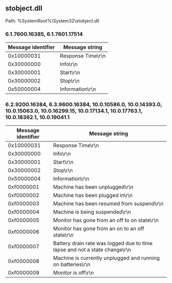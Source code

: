 ## stobject.dll

Path: %SystemRoot%\System32\stobject.dll

### 6.1.7600.16385, 6.1.7601.17514

Message identifier | Message string
--- | ---
0x10000031 | Response Time\r\n
0x30000000 | Info\r\n
0x30000001 | Start\r\n
0x30000002 | Stop\r\n
0x50000004 | Information\r\n

### 6.2.9200.16384, 6.3.9600.16384, 10.0.10586.0, 10.0.14393.0, 10.0.15063.0, 10.0.16299.15, 10.0.17134.1, 10.0.17763.1, 10.0.18362.1, 10.0.19041.1

Message identifier | Message string
--- | ---
0x10000031 | Response Time\r\n
0x30000000 | Info\r\n
0x30000001 | Start\r\n
0x30000002 | Stop\r\n
0x50000004 | Information\r\n
0xf0000001 | Machine has been unplugged\r\n
0xf0000002 | Machine has been plugged in\r\n
0xf0000003 | Machine has been resumed from suspend\r\n
0xf0000004 | Machine is being suspended\r\n
0xf0000005 | Monitor has gone from an off to on state\r\n
0xf0000006 | Monitor has gone from an on to an off state\r\n
0xf0000007 | Battery drain rate was logged due to time lapse and not a state change\r\n
0xf0000008 | Machine is currently unplugged and running on batteries\r\n
0xf0000009 | Monitor is off\r\n
